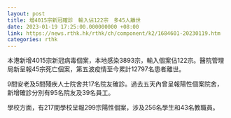 ```yaml
---
layout: post
title: 增4015宗新冠確診　輸入佔122宗　多45人離世
date: 2023-01-19 17:25:00.000000000 +08:00
link: https://news.rthk.hk/rthk/ch/component/k2/1684601-20230119.htm
categories: rthk
---
```


本港新增4015宗新冠病毒個案，本地感染3893宗，輸入個案佔122宗。醫院管理局新呈報45宗死亡個案，第五波疫情至今累計12797名患者離世。

9間安老及5間殘疾人士院舍共17名院友確診。過去五天內曾呈報陽性個案院舍，新增確診分別有95名院友及39名員工。

學校方面，有217間學校呈報299宗陽性個案，涉及256名學生和43名教職員。
